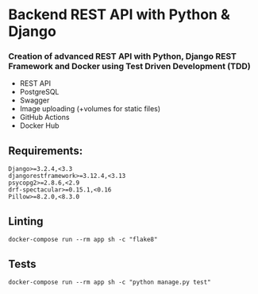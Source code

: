 # Backend REST API with Python & Django

### Creation of advanced REST API with Python, Django REST Framework and Docker using Test Driven Development (TDD)

* REST API
* PostgreSQL
* Swagger
* Image uploading (+volumes for static files)
* GitHub Actions
* Docker Hub

## Requirements:
~~~
Django>=3.2.4,<3.3
djangorestframework>=3.12.4,<3.13
psycopg2>=2.8.6,<2.9
drf-spectacular>=0.15.1,<0.16
Pillow>=8.2.0,<8.3.0
~~~


## Linting
`
docker-compose run --rm app sh -c "flake8"
`


## Tests
`
docker-compose run --rm app sh -c "python manage.py test"
`
